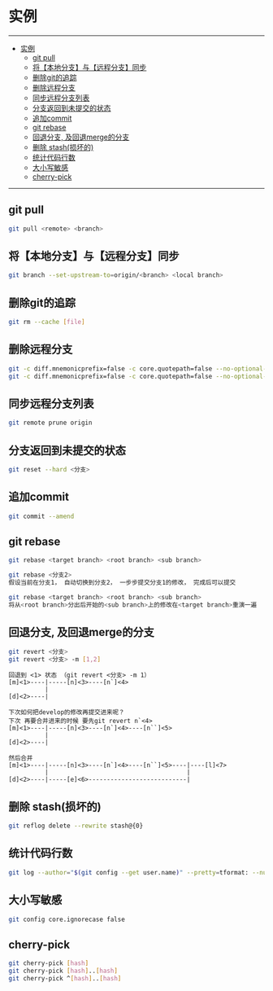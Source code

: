 # 实例

------

- [实例](#实例)
  - [git pull](#git-pull)
  - [将【本地分支】与【远程分支】同步](#将本地分支与远程分支同步)
  - [删除git的追踪](#删除git的追踪)
  - [删除远程分支](#删除远程分支)
  - [同步远程分支列表](#同步远程分支列表)
  - [分支返回到未提交的状态](#分支返回到未提交的状态)
  - [追加commit](#追加commit)
  - [git rebase](#git-rebase)
  - [回退分支, 及回退merge的分支](#回退分支-及回退merge的分支)
  - [删除 stash(损坏的)](#删除-stash损坏的)
  - [统计代码行数](#统计代码行数)
  - [大小写敏感](#大小写敏感)
  - [cherry-pick](#cherry-pick)

------

## git pull

``` sh
git pull <remote> <branch>
```

## 将【本地分支】与【远程分支】同步

``` sh
git branch --set-upstream-to=origin/<branch> <local branch>
```

## 删除git的追踪

``` sh
git rm --cache [file]
```

## 删除远程分支

``` sh
git -c diff.mnemonicprefix=false -c core.quotepath=false --no-optional-locks branch -D -r origin/<branch>
git -c diff.mnemonicprefix=false -c core.quotepath=false --no-optional-locks push origin :refs/heads/<branch>
```

## 同步远程分支列表

``` sh
git remote prune origin
```

## 分支返回到未提交的状态

``` sh
git reset --hard <分支>
```

## 追加commit

``` sh
git commit --amend
```

## git rebase

``` sh
git rebase <target branch> <root branch> <sub branch>

git rebase <分支2>
假设当前在分支1， 自动切换到分支2， 一步步提交分支1的修改， 完成后可以提交

git rebase <target branch> <root branch> <sub branch>
将从<root branch>分出后开始的<sub branch>上的修改在<target branch>重演一遍
```

## 回退分支, 及回退merge的分支

``` sh
git revert <分支>
git revert <分支> -m [1,2]
```

```
回退到 <1> 状态 （git revert <分支> -m 1）
[m]<1>----|-----[n]<3>----[n`]<4>
          |
[d]<2>----|

下次如何把develop的修改再提交进来呢？
下次 再要合并进来的时候 要先git revert n`<4>
[m]<1>----|-----[n]<3>----[n`]<4>----[n``]<5>
          |
[d]<2>----|

然后合并
[m]<1>----|-----[n]<3>----[n`]<4>----[n``]<5>----|----[l]<7>
          |                                      |
[d]<2>----|-----[e]<6>---------------------------|
```

## 删除 stash(损坏的)

``` sh
git reflog delete --rewrite stash@{0}
```

## 统计代码行数

``` sh
git log --author="$(git config --get user.name)" --pretty=tformat: --numstat | gawk '{ add += $1 ; subs += $2 ; loc += $1 - $2 } END { printf "added lines: %s removed lines : %s total lines: %s\n",add,subs,loc }' -
```

## 大小写敏感

``` sh
git config core.ignorecase false
```

## cherry-pick

``` sh
git cherry-pick [hash]
git cherry-pick [hash]..[hash]
git cherry-pick ^[hash]..[hash]
```
